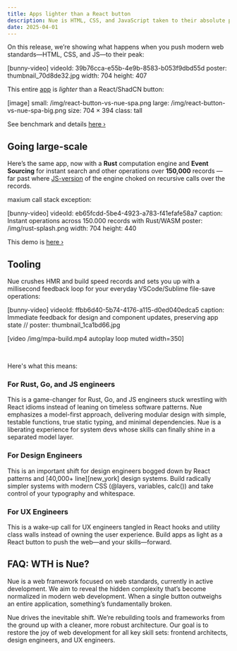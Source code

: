 ```yaml
---
title: Apps lighter than a React button
description: Nue is HTML, CSS, and JavaScript taken to their absolute peak.
date: 2025-04-01
---
```


On this release, we’re showing what happens when you push modern web standards—HTML, CSS, and JS—to their peak:

[bunny-video]
  videoId: 39b76cca-e55b-4e9b-8583-b053f9dbd55d
  poster: thumbnail_70d8de32.jpg
  width: 704
  height: 407


This entire [app](//mpa.nuejs.org/app/) is _lighter_ than a React/ShadCN button:


[image]
  small: /img/react-button-vs-nue-spa.png
  large: /img/react-button-vs-nue-spa-big.png
  size:  704 × 394
  class: tall


See benchmark and details [here ›](/docs/react-button-vs-nue.html)


## Going large-scale
Here’s the same app, now with a **Rust** computation engine and **Event Sourcing** for instant search and other operations over **150,000** records — far past where [JS-version](//github.com/nuejs/nue/blob/master/packages/examples/simple-mpa/app/model/engines/javascript.js) of the engine choked on recursive calls over the records.

 maxium call stack exception:

[bunny-video]
  videoId: eb65fcdd-5be4-4923-a783-f41efafe58a7
  caption: Instant operations across 150.000 records with Rust/WASM
  poster: /img/rust-splash.png
  width: 704
  height: 440

This demo is [here ›](//mpa.nuejs.org/app/?rust)


## Tooling
Nue crushes HMR and build speed records and sets you up with a millisecond feedback loop for your everyday VSCode/Sublime file-save operations:

[bunny-video]
  videoId: ffbb6d40-5b74-4176-a115-d0ed040edca5
  caption: Immediate feedback for design and component updates, preserving app state
  // poster: thumbnail_1ca1bd66.jpg


[video /img/mpa-build.mp4 autoplay loop muted width=350]


&nbsp;

Here's what this means:


### For Rust, Go, and JS engineers
This is a game-changer for Rust, Go, and JS engineers stuck wrestling with React idioms instead of leaning on timeless software patterns. Nue emphasizes a model-first approach, delivering modular design with simple, testable functions, true static typing, and minimal dependencies. Nue is a liberating experience for system devs whose skills can finally shine in a separated model layer.

### For Design Engineers
This is an important shift for design engineers bogged down by React patterns and [40,000+ line][new_york] design systems. Build radically simpler systems with modern CSS (@layers, variables, calc()) and take control of your typography and whitespace.


### For UX Engineers
This is a wake-up call for UX engineers tangled in React hooks and utility class walls instead of owning the user experience. Build apps as light as a React button to push the web—and your skills—forward.


## FAQ: WTH is Nue?
Nue is a web framework focused on web standards, currently in active development. We aim to reveal the hidden complexity that’s become normalized in modern web development. When a single button outweighs an entire application, something’s fundamentally broken.

Nue drives the inevitable shift. We’re rebuilding tools and frameworks from the ground up with a cleaner, more robust architecture. Our goal is to restore the joy of web development for all key skill sets: frontend architects, design engineers, and UX engineers.
